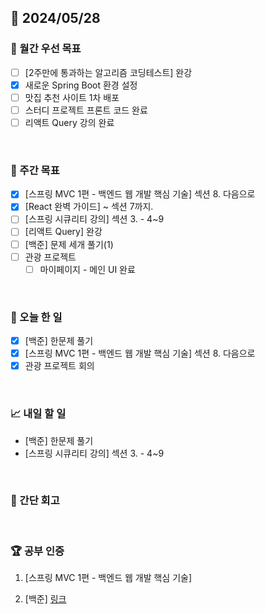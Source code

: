 ## 📅 2024/05/28

### 🚀 월간 우선 목표

- [ ] [2주만에 통과하는 알고리즘 코딩테스트] 완강
- [x] 새로운 Spring Boot 환경 설정
- [ ] 맛집 추천 사이트 1차 배포
- [ ] 스터디 프로젝트 프론트 코드 완료
- [ ] 리액트 Query 강의 완료

<br />

### 👏 주간 목표

- [x] [스프링 MVC 1편 - 백엔드 웹 개발 핵심 기술] 섹션 8. 다음으로
- [x] [React 완벽 가이드] ~ 섹션 7까지.
- [ ] [스프링 시큐리티 강의] 섹션 3. - 4~9
- [ ] [리액트 Query] 완강
- [ ] [백준] 문제 세개 풀기(1)
- [ ] 관광 프로젝트
  - [ ] 마이페이지 - 메인 UI 완료

<br />

### 💯 오늘 한 일

- [x] [백준] 한문제 풀기
- [x] [스프링 MVC 1편 - 백엔드 웹 개발 핵심 기술] 섹션 8. 다음으로
- [x] 관광 프로젝트 회의

<br />

### 📈 내일 할 일

- [백준] 한문제 풀기
- [스프링 시큐리티 강의] 섹션 3. - 4~9

<br />

### 🤔 간단 회고

<br />

### 🏆 공부 인증

1.  [스프링 MVC 1편 - 백엔드 웹 개발 핵심 기술]

2.  [백준]
    [링크](https://github.com/suld2495/fridaycoffee/tree/main/%EB%B0%B1%EC%A4%80/Silver/2559.%E2%80%85%EC%88%98%EC%97%B4)
